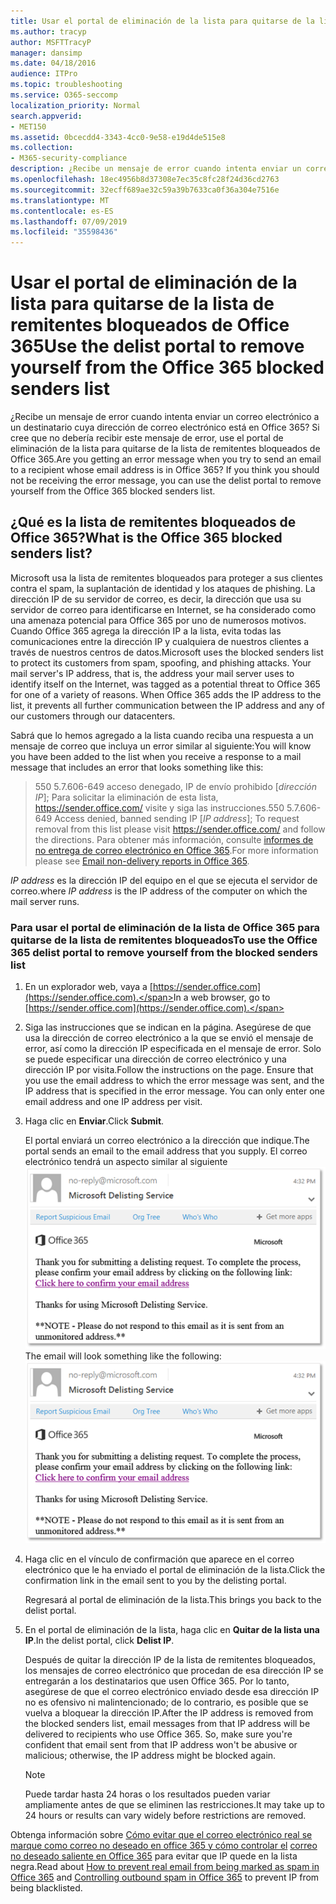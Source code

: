 ```yaml
---
title: Usar el portal de eliminación de la lista para quitarse de la lista de remitentes bloqueados de Office 365
ms.author: tracyp
author: MSFTTracyP
manager: dansimp
ms.date: 04/18/2016
audience: ITPro
ms.topic: troubleshooting
ms.service: O365-seccomp
localization_priority: Normal
search.appverid:
- MET150
ms.assetid: 0bcecdd4-3343-4cc0-9e58-e19d4de515e8
ms.collection:
- M365-security-compliance
description: ¿Recibe un mensaje de error cuando intenta enviar un correo electrónico a un destinatario cuya dirección de correo electrónico está en Office 365? Si cree que no debería recibir este mensaje de error, use el portal de eliminación de la lista para quitarse de la lista de remitentes bloqueados de Office 365.
ms.openlocfilehash: 18ec4956b8d37308e7ec35c8fc28f24d36cd2763
ms.sourcegitcommit: 32ecff689ae32c59a39b7633ca0f36a304e7516e
ms.translationtype: MT
ms.contentlocale: es-ES
ms.lasthandoff: 07/09/2019
ms.locfileid: "35598436"
---
```

# <a name="use-the-delist-portal-to-remove-yourself-from-the-office-365-blocked-senders-list"></a><span data-ttu-id="26a7f-104">Usar el portal de eliminación de la lista para quitarse de la lista de remitentes bloqueados de Office 365</span><span class="sxs-lookup"><span data-stu-id="26a7f-104">Use the delist portal to remove yourself from the Office 365 blocked senders list</span></span>

<span data-ttu-id="26a7f-p102">¿Recibe un mensaje de error cuando intenta enviar un correo electrónico a un destinatario cuya dirección de correo electrónico está en Office 365? Si cree que no debería recibir este mensaje de error, use el portal de eliminación de la lista para quitarse de la lista de remitentes bloqueados de Office 365.</span><span class="sxs-lookup"><span data-stu-id="26a7f-p102">Are you getting an error message when you try to send an email to a recipient whose email address is in Office 365? If you think you should not be receiving the error message, you can use the delist portal to remove yourself from the Office 365 blocked senders list.</span></span>
  
## <a name="what-is-the-office-365-blocked-senders-list"></a><span data-ttu-id="26a7f-107">¿Qué es la lista de remitentes bloqueados de Office 365?</span><span class="sxs-lookup"><span data-stu-id="26a7f-107">What is the Office 365 blocked senders list?</span></span>

<span data-ttu-id="26a7f-p103">Microsoft usa la lista de remitentes bloqueados para proteger a sus clientes contra el spam, la suplantación de identidad y los ataques de phishing. La dirección IP de su servidor de correo, es decir, la dirección que usa su servidor de correo para identificarse en Internet, se ha considerado como una amenaza potencial para Office 365 por uno de numerosos motivos. Cuando Office 365 agrega la dirección IP a la lista, evita todas las comunicaciones entre la dirección IP y cualquiera de nuestros clientes a través de nuestros centros de datos.</span><span class="sxs-lookup"><span data-stu-id="26a7f-p103">Microsoft uses the blocked senders list to protect its customers from spam, spoofing, and phishing attacks. Your mail server's IP address, that is, the address your mail server uses to identify itself on the Internet, was tagged as a potential threat to Office 365 for one of a variety of reasons. When Office 365 adds the IP address to the list, it prevents all further communication between the IP address and any of our customers through our datacenters.</span></span>
  
<span data-ttu-id="26a7f-111">Sabrá que lo hemos agregado a la lista cuando reciba una respuesta a un mensaje de correo que incluya un error similar al siguiente:</span><span class="sxs-lookup"><span data-stu-id="26a7f-111">You will know you have been added to the list when you receive a response to a mail message that includes an error that looks something like this:</span></span>
  
> <span data-ttu-id="26a7f-112">550 5.7.606-649 acceso denegado, IP de envío prohibido [_dirección IP_]; Para solicitar la eliminación de esta lista, https://sender.office.com/ visite y siga las instrucciones.</span><span class="sxs-lookup"><span data-stu-id="26a7f-112">550 5.7.606-649 Access denied, banned sending IP [_IP address_]; To request removal from this list please visit https://sender.office.com/ and follow the directions.</span></span> <span data-ttu-id="26a7f-113">Para obtener más información, consulte [informes de no entrega de correo electrónico en Office 365](http://go.microsoft.com/fwlink/?LinkID=526653).</span><span class="sxs-lookup"><span data-stu-id="26a7f-113">For more information please see [Email non-delivery reports in Office 365](http://go.microsoft.com/fwlink/?LinkID=526653).</span></span>
  
<span data-ttu-id="26a7f-114">_IP address_ es la dirección IP del equipo en el que se ejecuta el servidor de correo.</span><span class="sxs-lookup"><span data-stu-id="26a7f-114">where  _IP address_ is the IP address of the computer on which the mail server runs.</span></span> 
  
### <a name="to-use-the-office-365-delist-portal-to-remove-yourself-from-the-blocked-senders-list"></a><span data-ttu-id="26a7f-115">Para usar el portal de eliminación de la lista de Office 365 para quitarse de la lista de remitentes bloqueados</span><span class="sxs-lookup"><span data-stu-id="26a7f-115">To use the Office 365 delist portal to remove yourself from the blocked senders list</span></span>

1. <span data-ttu-id="26a7f-116">En un explorador web, vaya a [https://sender.office.com](https://sender.office.com).</span><span class="sxs-lookup"><span data-stu-id="26a7f-116">In a web browser, go to [https://sender.office.com](https://sender.office.com).</span></span>
    
2. <span data-ttu-id="26a7f-p105">Siga las instrucciones que se indican en la página. Asegúrese de que usa la dirección de correo electrónico a la que se envió el mensaje de error, así como la dirección IP especificada en el mensaje de error. Solo se puede especificar una dirección de correo electrónico y una dirección IP por visita.</span><span class="sxs-lookup"><span data-stu-id="26a7f-p105">Follow the instructions on the page. Ensure that you use the email address to which the error message was sent, and the IP address that is specified in the error message. You can only enter one email address and one IP address per visit.</span></span>
    
3. <span data-ttu-id="26a7f-120">Haga clic en **Enviar**.</span><span class="sxs-lookup"><span data-stu-id="26a7f-120">Click **Submit**.</span></span>
    
    <span data-ttu-id="26a7f-121">El portal enviará un correo electrónico a la dirección que indique.</span><span class="sxs-lookup"><span data-stu-id="26a7f-121">The portal sends an email to the email address that you supply.</span></span> <span data-ttu-id="26a7f-122">El correo electrónico tendrá un aspecto similar al siguiente ![: captura de pantalla de correo electrónico recibido cuando envía una solicitud a través del portal de eliminación de la lista](media/bf13e4f7-f68c-4e46-baa7-b6ab4cfc13f3.png)</span><span class="sxs-lookup"><span data-stu-id="26a7f-122">The email will look something like the following: ![Screenshot of email received when you submit a request through the delist portal](media/bf13e4f7-f68c-4e46-baa7-b6ab4cfc13f3.png)</span></span>
  
4. <span data-ttu-id="26a7f-123">Haga clic en el vínculo de confirmación que aparece en el correo electrónico que le ha enviado el portal de eliminación de la lista.</span><span class="sxs-lookup"><span data-stu-id="26a7f-123">Click the confirmation link in the email sent to you by the delisting portal.</span></span>
    
    <span data-ttu-id="26a7f-124">Regresará al portal de eliminación de la lista.</span><span class="sxs-lookup"><span data-stu-id="26a7f-124">This brings you back to the delist portal.</span></span>
    
5. <span data-ttu-id="26a7f-125">En el portal de eliminación de la lista, haga clic en **Quitar de la lista una IP**.</span><span class="sxs-lookup"><span data-stu-id="26a7f-125">In the delist portal, click **Delist IP**.</span></span>
    
    <span data-ttu-id="26a7f-p107">Después de quitar la dirección IP de la lista de remitentes bloqueados, los mensajes de correo electrónico que procedan de esa dirección IP se entregarán a los destinatarios que usen Office 365. Por lo tanto, asegúrese de que el correo electrónico enviado desde esa dirección IP no es ofensivo ni malintencionado; de lo contrario, es posible que se vuelva a bloquear la dirección IP.</span><span class="sxs-lookup"><span data-stu-id="26a7f-p107">After the IP address is removed from the blocked senders list, email messages from that IP address will be delivered to recipients who use Office 365. So, make sure you're confident that email sent from that IP address won't be abusive or malicious; otherwise, the IP address might be blocked again.</span></span>
    
    > [!NOTE]
    > <span data-ttu-id="26a7f-128">Puede tardar hasta 24 horas o los resultados pueden variar ampliamente antes de que se eliminen las restricciones.</span><span class="sxs-lookup"><span data-stu-id="26a7f-128">It may take up to 24 hours or results can vary widely before restrictions are removed.</span></span>
    
<span data-ttu-id="26a7f-129">Obtenga información sobre [Cómo evitar que el correo electrónico real se marque como correo no deseado en office 365 y cómo controlar el](prevent-email-from-being-marked-as-spam.md ) [correo no deseado saliente en Office 365](outbound-spam-controls.md) para evitar que IP quede en la lista negra.</span><span class="sxs-lookup"><span data-stu-id="26a7f-129">Read about [How to prevent real email from being marked as spam in Office 365](prevent-email-from-being-marked-as-spam.md ) and [Controlling outbound spam in Office 365](outbound-spam-controls.md) to prevent IP from being blacklisted.</span></span>
